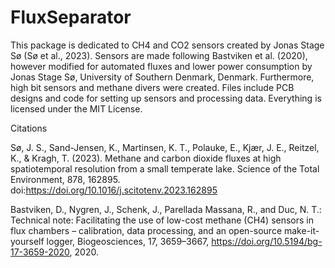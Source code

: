 # FluxSeparator

This package is dedicated to CH4 and CO2 sensors created by Jonas Stage Sø (Sø et al., 2023). Sensors are made following Bastviken et al. (2020), however modified for automated fluxes and lower power consumption by Jonas Stage Sø, University of Southern Denmark, Denmark. Furthermore, high bit sensors and methane divers were created. Files include PCB designs and code for setting up sensors and processing data. Everything is licensed under the MIT License.




Citations

Sø, J. S., Sand-Jensen, K., Martinsen, K. T., Polauke, E., Kjær, J. E., Reitzel, K., & Kragh, T. (2023). Methane and carbon dioxide fluxes at high spatiotemporal resolution from a small temperate lake. Science of the Total Environment, 878, 162895. doi:https://doi.org/10.1016/j.scitotenv.2023.162895

Bastviken, D., Nygren, J., Schenk, J., Parellada Massana, R., and Duc, N. T.: Technical note: Facilitating the use of low-cost methane (CH4) sensors in flux chambers – calibration, data processing, and an open-source make-it-yourself logger, Biogeosciences, 17, 3659–3667, https://doi.org/10.5194/bg-17-3659-2020, 2020.
